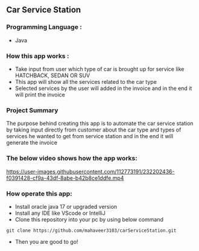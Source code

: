 ## Car Service Station 

### Programming Language :
* Java

### How this app works :
* Take input from user which type of car is brought up for service like HATCHBACK, SEDAN OR SUV
* This app will show all the services related to the car type
* Selected services by the user will added in the invoice and in the end it will print the invoice

### Project Summary
The purpose behind creating this app is to automate the car service station by taking input directly from customer about the car type and types of services he wanted to get from service station and in the end it will generate the invoice

### The below video shows how the app works:

https://user-images.githubusercontent.com/112773191/232202436-f0391428-cf9a-43df-8abe-b42b8ce1ddfe.mp4

### How operate this app:

* Install oracle java 17 or upgraded version
* Install any IDE like VScode or IntelliJ
* Clone this repository into your pc by using below command
```
git clone https://github.com/mahaveer3103/carServiceStation.git
```
* Then you are good to go!
